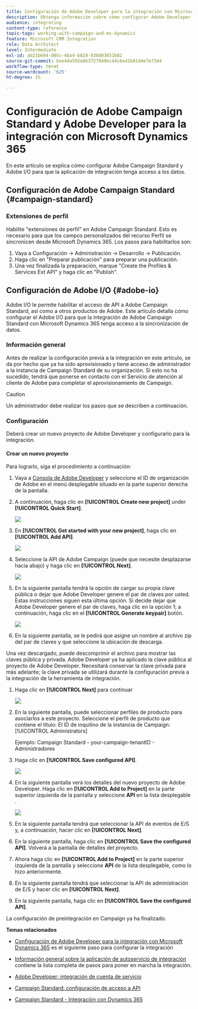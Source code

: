 ```yaml
---
title: Configuración de Adobe Developer para la integración con Microsoft Dynamics 365
description: Obtenga información sobre cómo configurar Adobe Developer para la integración con Microsoft Dynamics 365
audience: integrating
content-type: reference
topic-tags: working-with-campaign-and-ms-dynamics
feature: Microsoft CRM Integration
role: Data Architect
level: Intermediate
exl-id: ab21b694-d05c-4ba4-b828-936803651b82
source-git-commit: bee4da592e0b3727949bc44c6e41b81d4e7e73d4
workflow-type: tm+mt
source-wordcount: '625'
ht-degree: 1%

---
```


# Configuración de Adobe Campaign Standard y Adobe Developer para la integración con Microsoft Dynamics 365

En este artículo se explica cómo configurar Adobe Campaign Standard y Adobe I/O para que la aplicación de integración tenga acceso a los datos.

## Configuración de Adobe Campaign Standard {#campaign-standard}

### Extensiones de perfil

Habilite &quot;extensiones de perfil&quot; en Adobe Campaign Standard.   Esto es necesario para que los campos personalizados del recurso Perfil se sincronicen desde Microsoft Dynamics 365.   Los pasos para habilitarlos son:

1. Vaya a Configuración -> Administración -> Desarrollo -> Publicación.
1. Haga clic en &quot;Preparar publicación&quot; para preparar una publicación.
1. Una vez finalizada la preparación, marque &quot;Create the Profiles &amp; Services Ext API&quot; y haga clic en &quot;Publish&quot;.

## Configuración de Adobe I/O {#adobe-io}

Adobe I/O le permite habilitar el acceso de API a Adobe Campaign Standard, así como a otros productos de Adobe.   Este artículo detalla cómo configurar el Adobe I/O para que la integración de Adobe Campaign Standard con Microsoft Dynamics 365 tenga acceso a la sincronización de datos.

### Información general

Antes de realizar la configuración previa a la integración en este artículo, se da por hecho que ya ha sido aprovisionado y tiene acceso de administrador a la instancia de Campaign Standard de su organización.  Si esto no ha sucedido, tendrá que ponerse en contacto con el Servicio de atención al cliente de Adobe para completar el aprovisionamiento de Campaign.

>[!CAUTION]
>
>Un administrador debe realizar los pasos que se describen a continuación.

### Configuración

Deberá crear un nuevo proyecto de Adobe Developer y configurarlo para la integración.

#### Crear un nuevo proyecto

Para lograrlo, siga el procedimiento a continuación:

1. Vaya a [Consola de Adobe Developer](https://console.adobe.io/home#) y seleccione el ID de organización de Adobe en el menú desplegable situado en la parte superior derecha de la pantalla.

1. A continuación, haga clic en **[!UICONTROL Create new project]** under **[!UICONTROL Quick Start]**.

   ![](assets/adobeIO1.png)

1. En **[!UICONTROL Get started with your new project]**, haga clic en **[!UICONTROL Add API]**.

   ![](assets/adobeIO2.png)

1. Seleccione la API de Adobe Campaign (puede que necesite desplazarse hacia abajo) y haga clic en **[!UICONTROL Next]**.

   ![](assets/adobeIO3.png)

1. En la siguiente pantalla tendrá la opción de cargar su propia clave pública o dejar que Adobe Developer genere el par de claves por usted. Estas instrucciones siguen esta última opción. Si decide dejar que Adobe Developer genere el par de claves, haga clic en la opción 1; a continuación, haga clic en el **[!UICONTROL Generate keypair]** botón.

   ![](assets/adobeIO4.png)

1. En la siguiente pantalla, se le pedirá que asigne un nombre al archivo zip del par de claves y que seleccione la ubicación de descarga.

Una vez descargado, puede descomprimir el archivo para mostrar las claves pública y privada. Adobe Developer ya ha aplicado la clave pública al proyecto de Adobe Developer. Necesitará conservar la clave privada para más adelante; la clave privada se utilizará durante la configuración previa a la integración de la herramienta de integración.

1. Haga clic en **[!UICONTROL Next]** para continuar

   ![](assets/adobeIO5.png)

1. En la siguiente pantalla, puede seleccionar perfiles de producto para asociarlos a este proyecto. Seleccione el perfil de producto que contiene el título: El ID de inquilino de la instancia de Campaign: [!UICONTROL Administrators]

   Ejemplo: Campaign Standard - your-campaign-tenantID - Administradores

1. Haga clic en **[!UICONTROL Save configured API]**.

   ![](assets/adobeIO6.png)

1. En la siguiente pantalla verá los detalles del nuevo proyecto de Adobe Developer. Haga clic en **[!UICONTROL Add to Project]** en la parte superior izquierda de la pantalla y seleccione **API** en la lista desplegable .

   ![](assets/adobeIO7.png)

1. En la siguiente pantalla tendrá que seleccionar la API de eventos de E/S y, a continuación, hacer clic en **[!UICONTROL Next]**.

1. En la siguiente pantalla, haga clic en **[!UICONTROL Save the configured API]**.  Volverá a la pantalla de detalles del proyecto.

1. Ahora haga clic en **[!UICONTROL Add to Project]** en la parte superior izquierda de la pantalla y seleccione **API** de la lista desplegable, como lo hizo anteriormente.

1. En la siguiente pantalla tendrá que seleccionar la API de administración de E/S y hacer clic en **[!UICONTROL Next]**.

1. En la siguiente pantalla, haga clic en **[!UICONTROL Save the configured API]**.

La configuración de preintegración en Campaign ya ha finalizado.

**Temas relacionados**

* [Configuración de Adobe Developer para la integración con Microsoft Dynamics 365](../../integrating/using/d365-acs-configure-adobe-io.md) es el siguiente paso para configurar la integración
* [Información general sobre la aplicación de autoservicio de integración](../../integrating/using/d365-acs-self-service-app-quick-start-guide.md) contiene la lista completa de pasos para poner en marcha la integración.


* [Adobe Developer: integración de cuenta de servicio](https://developer.adobe.com/developer-console/docs/guides/#!AdobeDocs/adobeio-auth/master/AuthenticationOverview/ServiceAccountIntegration.md)
* [Campaign Standard: configuración de acceso a API](../../api/using/setting-up-api-access.md)
* [Campaign Standard - Integración con Dynamics 365](../../integrating/using/d365-acs-configure-d365.md)
